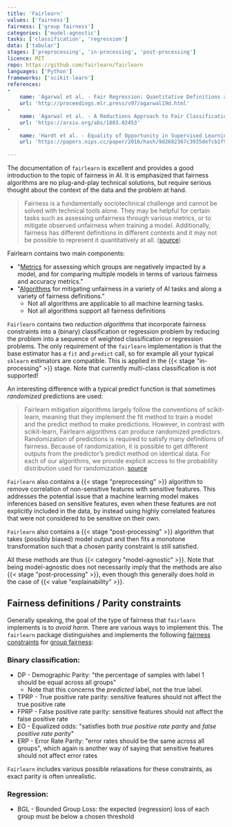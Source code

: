 ```yaml
---
title: 'Fairlearn'
values: ['fairness']
fairness: ['group fairness']
categories: ['model-agnostic']
tasks: ['classification', 'regression']
data: ['tabular']
stages: ['preprocessing', 'in-processing', 'post-processing']
licence: MIT
repo: https://github.com/fairlearn/fairlearn
languages: ['Python']
frameworks: ['scikit-learn']
references: 
- 
    name: 'Agarwal et al. - Fair Regression: Quantitative Definitions and Reduction-based Algorithms'
    url: 'http://proceedings.mlr.press/v97/agarwal19d.html'
- 
    name: 'Agarwal et al. - A Reductions Approach to Fair Classification'
    url: 'https://arxiv.org/abs/1803.02453'
- 
    name: 'Hardt et al. - Equality of Opportunity in Supervised Learning'
    url: 'https://papers.nips.cc/paper/2016/hash/9d2682367c3935defcb1f9e247a97c0d-Abstract.html'
    
---
```


The documentation of `fairlearn` is excellent and provides a good introduction to the topic of fairness in AI. 
It is emphasized that fairness algorithms are no plug-and-play technical solutions, but require serious thought about the context of the data and the problem at hand.

> Fairness is a fundamentally sociotechnical challenge and cannot be solved with technical tools alone. They may be helpful for certain tasks such as assessing unfairness through various metrics, or to mitigate observed unfairness when training a model. Additionally, fairness has different definitions in different contexts and it may not be possible to represent it quantitatively at all. ([source](https://fairlearn.org/main/quickstart.html))

Fairlearn contains two main components:

- "[Metrics](https://fairlearn.org/main/user_guide/assessment.html) for assessing which groups are negatively impacted by a model, and for comparing multiple models in terms of various fairness and accuracy metrics."
- "[Algorithms](https://fairlearn.org/main/user_guide/mitigation.html) for mitigating unfairness in a variety of AI tasks and along a variety of fairness definitions."
    * Not all algorithms are applicable to all machine learning tasks.
    * Not all algorithms support all fairness definitions

`Fairlearn` contains two *reduction algorithms* that incorporate fairness constraints into a (binary) classification  or regression problem by reducing the problem into a sequence of weighted classification or regression problems. 
The only requirement of the `fairlearn` implementation is that the base estimator has a `fit` and `predict` call, so for example all your typical `sklearn` estimators are compatible.
This is applied in the {{< stage "in-processing" >}} stage.
Note that currently multi-class classification is not supported!

An interesting difference with a typical predict function is that sometimes *randomized* predictions are used:

> Fairlearn mitigation algorithms largely follow the conventions of scikit-learn, meaning that they implement the fit method to train a model and the predict method to make predictions. However, in contrast with scikit-learn, Fairlearn algorithms can produce randomized predictors. Randomization of predictions is required to satisfy many definitions of fairness. Because of randomization, it is possible to get different outputs from the predictor’s predict method on identical data. For each of our algorithms, we provide explicit access to the probability distribution used for randomization. [source](https://fairlearn.org/main/user_guide/mitigation.html#fairness-constraints-for-multi-class-classification)

`Fairlearn` also contains a {{< stage "preprocessing" >}} algorithm to remove correlation of non-sensitive features with sensitive features.
This addresses the potential issue that a machine learning model makes inferences based on sensitive features, even when these features are not explicitly included in the data, by instead using highly correlated features that were not considered to be sensitive on their own.

`Fairlearn` also contains a {{< stage "post-processing" >}}  algorithm that takes (possibly biased) model output and then fits a monotone transformation such that a chosen parity constraint is still satisfied.

All these methods are thus {{< category "model-agnostic" >}}.
Note that being model-agnostic does not necessarily imply that the methods are also {{< stage "post-processing" >}}, even though this generally does hold in the case of {{< value "explainability" >}}.

## Fairness definitions / Parity constraints

Generally speaking, the goal of the type of fairness that `fairlearn` implements is to *avoid harm*.
There are various ways to implement this.
The `fairlearn` package distinguishes and implements the following  [fairness constraints](https://fairlearn.org/main/user_guide/fairness_in_machine_learning.html#parity-constraints) for [group fairness](/fairness/group-fairness):

### Binary classification:

- DP - Demographic Parity: "the percentage of samples with label 1 should be equal across all groups"
    * Note that this concerns the *predicted* label, not the true label.
- TPRP - True positive rate parity: sensitive features should not affect the true positive rate
- FPRP - False positive rate parity: sensitive features should not affect the false positive rate
- EO - Equalized odds: "satisfies both *true positive rate parity* and *false positive rate parity*"
- ERP - Error Rate Parity: "error rates should be the same across all groups", which again is another way of saying that sensitive features should not affect error rates

`Fairlearn` includes various possible relaxations for these constraints, as exact parity is often unrealistic.

### Regression:

- BGL - Bounded Group Loss: the expected (regression) loss of each group must be below a chosen threshold


